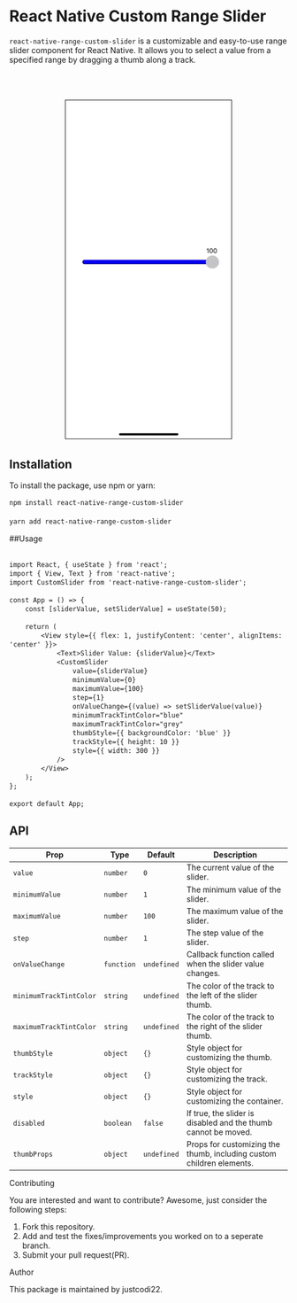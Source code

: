 # React Native Custom Range Slider

`react-native-range-custom-slider` is a customizable and easy-to-use range slider component for React Native. It allows you to select a value from a specified range by dragging a thumb along a track.


<p align="center">

  <img src="./demo.gif" width="300" border="1px" style="margin-top: 50px"/>

</p>


## Installation

To install the package, use npm or yarn:

```bash
npm install react-native-range-custom-slider

yarn add react-native-range-custom-slider
```

##Usage

```JSX

import React, { useState } from 'react';
import { View, Text } from 'react-native';
import CustomSlider from 'react-native-range-custom-slider';

const App = () => {
    const [sliderValue, setSliderValue] = useState(50);

    return (
        <View style={{ flex: 1, justifyContent: 'center', alignItems: 'center' }}>
            <Text>Slider Value: {sliderValue}</Text>
            <CustomSlider
                value={sliderValue}
                minimumValue={0}
                maximumValue={100}
                step={1}
                onValueChange={(value) => setSliderValue(value)}
                minimumTrackTintColor="blue"
                maximumTrackTintColor="grey"
                thumbStyle={{ backgroundColor: 'blue' }}
                trackStyle={{ height: 10 }}
                style={{ width: 300 }}
            />
        </View>
    );
};

export default App;

```
## API

| Prop                     | Type       | Default      | Description                                                           |
|--------------------------|------------|--------------|-----------------------------------------------------------------------|
| `value`                  | `number`   | `0`          | The current value of the slider.                                      |
| `minimumValue`           | `number`   | `1`          | The minimum value of the slider.                                      |
| `maximumValue`           | `number`   | `100`        | The maximum value of the slider.                                      |
| `step`                   | `number`   | `1`          | The step value of the slider.                                         |
| `onValueChange`          | `function` | `undefined`  | Callback function called when the slider value changes.               |
| `minimumTrackTintColor`  | `string`   | `undefined`  | The color of the track to the left of the slider thumb.               |
| `maximumTrackTintColor`  | `string`   | `undefined`  | The color of the track to the right of the slider thumb.              |
| `thumbStyle`             | `object`   | `{}`         | Style object for customizing the thumb.                               |
| `trackStyle`             | `object`   | `{}`         | Style object for customizing the track.                               |
| `style`                  | `object`   | `{}`         | Style object for customizing the container.                           |
| `disabled`               | `boolean`  | `false`      | If true, the slider is disabled and the thumb cannot be moved.        |
| `thumbProps`             | `object`   | `undefined`  | Props for customizing the thumb, including custom children elements.  |


Contributing

You are interested and want to contribute? Awesome, just consider the following steps:

1. Fork this repository.
2. Add and test the fixes/improvements you worked on to a seperate branch.
3. Submit your pull request(PR).

Author

This package is maintained by justcodi22.